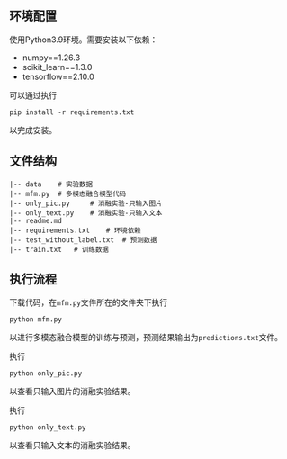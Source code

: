 ## 环境配置

使用Python3.9环境。需要安装以下依赖：

- numpy==1.26.3
- scikit_learn==1.3.0
- tensorflow==2.10.0

可以通过执行

```
pip install -r requirements.txt
```

以完成安装。

## 文件结构

```
|-- data	# 实验数据
|-- mfm.py	# 多模态融合模型代码
|-- only_pic.py		# 消融实验-只输入图片
|-- only_text.py	# 消融实验-只输入文本
|-- readme.md	
|-- requirements.txt	# 环境依赖
|-- test_without_label.txt	# 预测数据
|-- train.txt	# 训练数据
```

## 执行流程

下载代码，在`mfm.py`文件所在的文件夹下执行

```
python mfm.py
```

以进行多模态融合模型的训练与预测，预测结果输出为`predictions.txt`文件。

执行

```
python only_pic.py
```

以查看只输入图片的消融实验结果。

执行

```
python only_text.py
```

以查看只输入文本的消融实验结果。